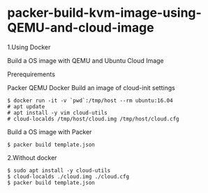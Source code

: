# packer-build-kvm-image-using-QEMU-and-cloud-image

1.Using Docker 

Build a OS image with QEMU and Ubuntu Cloud Image

Prerequirements

Packer
QEMU
Docker
Build an image of cloud-init settings
```
$ docker run -it -v `pwd`:/tmp/host --rm ubuntu:16.04
# apt update
# apt install -y vim cloud-utils
# cloud-localds /tmp/host/cloud.img /tmp/host/cloud.cfg
```
Build a OS image with Packer
```
$ packer build template.json
```
2.Without docker
```
$ sudo apt install -y cloud-utils
$ cloud-localds ./cloud.img ./cloud.cfg
$ packer build template.json
```
